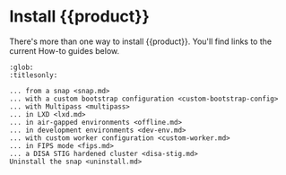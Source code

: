 # Install {{product}}

There's more than one way to install {{product}}. You'll find links to
the current How-to guides below.

```{toctree}
:glob:
:titlesonly:

... from a snap <snap.md>
... with a custom bootstrap configuration <custom-bootstrap-config>
... with Multipass <multipass>
... in LXD <lxd.md>
... in air-gapped environments <offline.md>
... in development environments <dev-env.md>
... with custom worker configuration <custom-worker.md>
... in FIPS mode <fips.md>
... a DISA STIG hardened cluster <disa-stig.md>
Uninstall the snap <uninstall.md>
```
